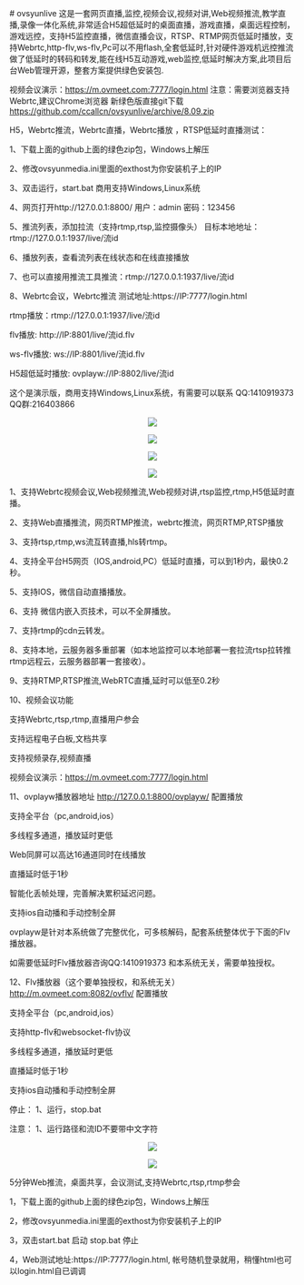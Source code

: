 ﻿﻿# ovsyunlive
这是一套网页直播,监控,视频会议,视频对讲,Web视频推流,教学直播,录像一体化系统,非常适合H5超低延时的桌面直播，游戏直播，桌面远程控制，游戏远控，支持H5监控直播，微信直播会议，RTSP、RTMP网页低延时播放，支持Webrtc,http-flv,ws-flv,Pc可以不用flash,全套低延时,针对硬件游戏机远控推流做了低延时的转码和转发,能在线H5互动游戏,web监控,低延时解决方案,此项目后台Web管理开源，整套方案提供绿色安装包.

视频会议演示：https://m.ovmeet.com:7777/login.html
注意：需要浏览器支持Webrtc,建议Chrome浏览器
新绿色版直接git下载 https://github.com/ccallcn/ovsyunlive/archive/8.09.zip

H5，Webrtc推流，Webrtc直播，Webrtc播放 ，RTSP低延时直播测试：

1、下载上面的github上面的绿色zip包，Windows上解压

2、修改ovsyunmedia.ini里面的exthost为你安装机子上的IP

3、双击运行，start.bat    商用支持Windows,Linux系统

4、网页打开http://127.0.0.1:8800/ 用户：admin 密码：123456

5、推流列表，添加拉流（支持rtmp,rtsp,监控摄像头） 目标本地地址：rtmp://127.0.0.1:1937/live/流id  

6、播放列表，查看流列表在线状态和在线直接播放

7、也可以直接用推流工具推流：rtmp://127.0.0.1:1937/live/流id

8、Webrtc会议，Webrtc推流 测试地址:https://IP:7777/login.html

rtmp播放：rtmp://127.0.0.1:1937/live/流id

flv播放: http://IP:8801/live/流id.flv

ws-flv播放: ws://IP:8801/live/流id.flv

H5超低延时播放: ovplayw://IP:8802/live/流id

这个是演示版，商用支持Windows,Linux系统，有需要可以联系 QQ:1410919373 QQ群:216403866

<p align="center"><img src="https://github.com/ccallcn/ovsyunlive/raw/master/TIM截图20190519120437.png" /></p>
<p align="center"><img src="https://github.com/ccallcn/ovsyunlive/raw/master/TIM截图20190424172015.png" /></p>
<p align="center"><img src="https://github.com/ccallcn/ovsyunlive/raw/master/TIM截图20190519124506.jpg" /></p>
<p align="center"><img src="https://github.com/ccallcn/ovsyunlive/raw/master/TIM截图20190519120935.png" /></p>

1、支持Webrtc视频会议,Web视频推流,Web视频对讲,rtsp监控,rtmp,H5低延时直播。

2、支持Web直播推流，网页RTMP推流，webrtc推流，网页RTMP,RTSP播放

3、支持rtsp,rtmp,ws流互转直播,hls转rtmp。

4、支持全平台H5网页（IOS,android,PC）低延时直播，可以到1秒内，最快0.2秒。 

5、支持IOS，微信自动直播播放。 

6、支持 微信内嵌入页技术，可以不全屏播放。 

7、支持rtmp的cdn云转发。

8、支持本地，云服务器多重部署（如本地监控可以本地部署一套拉流rtsp拉转推rtmp远程云，云服务器部署一套接收）。

9、支持RTMP,RTSP推流,WebRTC直播,延时可以低至0.2秒

10、视频会议功能

支持Webrtc,rtsp,rtmp,直播用户参会

支持远程电子白板,文档共享

支持视频录存,视频直播

视频会议演示：https://m.ovmeet.com:7777/login.html

11、ovplayw播放器地址 http://127.0.0.1:8800/ovplayw/ 配置播放

支持全平台（pc,android,ios）

多线程多通道，播放延时更低

Web同屏可以高达16通道同时在线播放

直播延时低于1秒

智能化丢帧处理，完善解决累积延迟问题。

支持ios自动播和手动控制全屏

ovplayw是针对本系统做了完整优化，可多核解码，配套系统整体优于下面的Flv播放器。

如需要低延时Flv播放器咨询QQ:1410919373 和本系统无关，需要单独授权。

12、Flv播放器（这个要单独授权，和系统无关） http://m.ovmeet.com:8082/ovflv/ 配置播放

支持全平台（pc,android,ios）

支持http-flv和websocket-flv协议

多线程多通道，播放延时更低

直播延时低于1秒

支持ios自动播和手动控制全屏

停止： 1、运行，stop.bat

注意： 1、运行路径和流ID不要带中文字符

<p align="center"><img src="https://github.com/ccallcn/ovsyunlive/raw/master/TIM截图20190519120755.png" /></p>
<p align="center"><img src="https://github.com/ccallcn/ovsyunlive/raw/master/TIM截图20190519120849.png" /></p>

5分钟Web推流，桌面共享，会议测试,支持Webrtc,rtsp,rtmp参会

1，下载上面的github上面的绿色zip包，Windows上解压

2，修改ovsyunmedia.ini里面的exthost为你安装机子上的IP

3，双击start.bat 启动     stop.bat 停止

4，Web测试地址:https://IP:7777/login.html, 帐号随机登录就用，稍懂html也可以login.html自已调调




